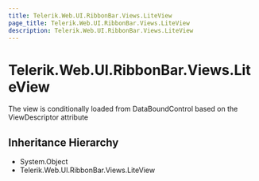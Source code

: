 ```yaml
---
title: Telerik.Web.UI.RibbonBar.Views.LiteView
page_title: Telerik.Web.UI.RibbonBar.Views.LiteView
description: Telerik.Web.UI.RibbonBar.Views.LiteView
---
```


# Telerik.Web.UI.RibbonBar.Views.LiteView

The view is conditionally loaded from DataBoundControl based on the ViewDescriptor attribute

## Inheritance Hierarchy

* System.Object
* Telerik.Web.UI.RibbonBar.Views.LiteView

